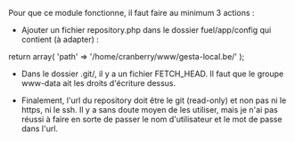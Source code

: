 Pour que ce module fonctionne, il faut faire au minimum 3 actions :

- Ajouter un fichier repository.php dans le dossier fuel/app/config qui contient (à adapter) :

return array(
    'path' => '/home/cranberry/www/gesta-local.be/'
);

- Dans le dossier .git/, il y a un fichier FETCH_HEAD. Il faut que le groupe www-data ait les droits d'écriture dessus.

- Finalement, l'url du repository doit être le git (read-only) et non pas ni le https, ni le ssh. Il y a sans doute moyen de les utiliser, mais je n'ai pas réussi à faire en sorte de passer le nom d'utilisateur et le mot de passe dans l'url.
